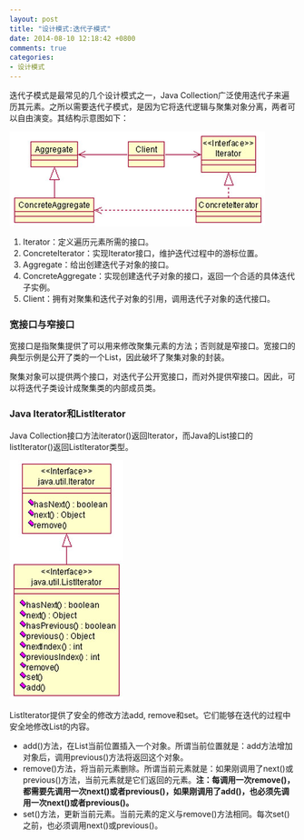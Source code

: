 ```yaml
---
layout: post
title: "设计模式:迭代子模式"
date: 2014-08-10 12:18:42 +0800
comments: true
categories: 
- 设计模式
---
```


迭代子模式是最常见的几个设计模式之一，Java Collection广泛使用迭代子来遍历其元素。之所以需要迭代子模式，是因为它将迭代逻辑与聚集对象分离，两者可以自由演变。其结构示意图如下：

![image](/myresource/images/image_blog_20140810_163841.jpg)

<!--more-->

1. Iterator：定义遍历元素所需的接口。
2. ConcreteIterator：实现Iterator接口，维护迭代过程中的游标位置。
3. Aggregate：给出创建迭代子对象的接口。
4. ConcreteAggregate：实现创建迭代子对象的接口，返回一个合适的具体迭代子实例。
5. Client：拥有对聚集和迭代子对象的引用，调用迭代子对象的迭代接口。

### 宽接口与窄接口
宽接口是指聚集提供了可以用来修改聚集元素的方法；否则就是窄接口。宽接口的典型示例是公开了类的一个List，因此破坏了聚集对象的封装。

聚集对象可以提供两个接口，对迭代子公开宽接口，而对外提供窄接口。因此，可以将迭代子类设计成聚集类的内部成员类。

### Java Iterator和ListIterator
Java Collection接口方法iterator()返回Iterator，而Java的List接口的listIterator()返回ListIterator类型。

![image](/myresource/images/image_blog_20140810_163856.jpg)

ListIterator提供了安全的修改方法add, remove和set。它们能够在迭代的过程中安全地修改List的内容。

* add()方法，在List当前位置插入一个对象。所谓当前位置就是：add方法增加对象后，调用previous()方法将返回这个对象。
* remove()方法，将当前元素删除。所谓当前元素就是：如果刚调用了next()或previous()方法，当前元素就是它们返回的元素。**注：每调用一次remove()，都需要先调用一次next()或者previous()，如果刚调用了add()，也必须先调用一次next()或者previous()。**
* set()方法，更新当前元素。当前元素的定义与remove()方法相同。每次set()之前，也必须调用next()或previous()。
